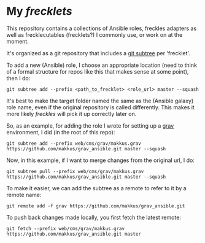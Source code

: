 # My *frecklets*


This repository contains a collections of Ansible roles, freckles adapters as well as frecklecutables (frecklets?) I commonly use, or work on at the moment.

It's organized as a git repository that includes a [git subtree](https://github.com/git/git/blob/master/contrib/subtree/git-subtree.txt) per 'frecklet'.

To add a new (Ansible) role, I choose an appropriate location (need to think of a formal structure for repos like this that makes sense at some point), then I do:

```
git subtree add --prefix <path_to_frecklet> <role_url> master --squash
```

It's best to make the target folder named the same as the (Ansible galaxy) role name, even if the original repository is called differently. This makes it more likely *freckles* will pick it up correctly later on.

So, as an example, for adding the role I wrote for setting up a [grav](https://getgrav.org) environment, I did (in the root of this repo):
```
git subtree add --prefix web/cms/grav/makkus.grav https://github.com/makkus/grav_ansible.git master --squash
```

Now, in this example, if I want to merge changes from the original url, I do:
```
git subtree pull --prefix web/cms/grav/makkus.grav https://github.com/makkus/grav_ansible.git master --squash
```

To make it easier, we can add the subtree as a remote to refer to it by a remote name:

```
git remote add -f grav https://github.com/makkus/grav_ansible.git 
```

To push back changes made locally, you first fetch the latest remote:

```
git fetch --prefix web/cms/grav/makkus.grav https://github.com/makkus/grav_ansible.git master
```
